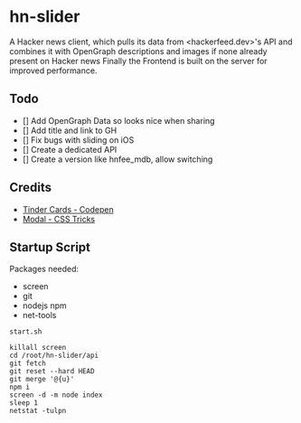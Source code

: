 # hn-slider

A Hacker news client, which pulls its data from <hackerfeed.dev>'s API and combines it with OpenGraph descriptions and images if none already present on Hacker news
Finally the Frontend is built on the server for improved performance. 

## Todo

- [] Add OpenGraph Data so looks nice when sharing
- [] Add title and link to GH
- [] Fix bugs with sliding on iOS
- [] Create a dedicated API
- [] Create a version like hnfee_mdb, allow switching

## Credits

- [Tinder Cards - Codepen]()
- [Modal - CSS Tricks](https://css-tricks.com/considerations-styling-modal/)

## Startup Script

Packages needed:
- screen
- git
- nodejs npm
- net-tools

`start.sh`
```shell
killall screen
cd /root/hn-slider/api
git fetch
git reset --hard HEAD
git merge '@{u}'
npm i
screen -d -m node index
sleep 1
netstat -tulpn
```
